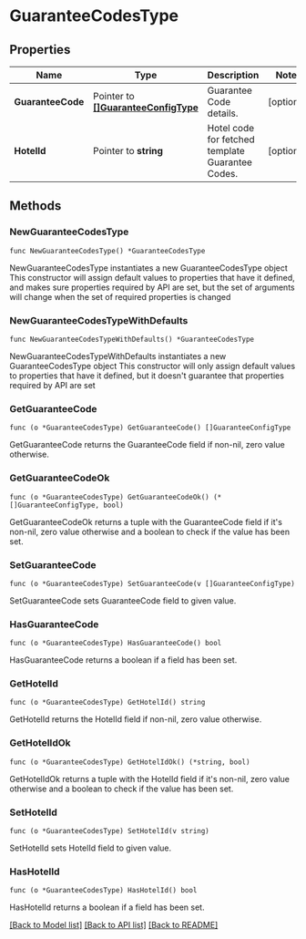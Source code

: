 # GuaranteeCodesType

## Properties

Name | Type | Description | Notes
------------ | ------------- | ------------- | -------------
**GuaranteeCode** | Pointer to [**[]GuaranteeConfigType**](GuaranteeConfigType.md) | Guarantee Code details. | [optional] 
**HotelId** | Pointer to **string** | Hotel code for fetched template Guarantee Codes. | [optional] 

## Methods

### NewGuaranteeCodesType

`func NewGuaranteeCodesType() *GuaranteeCodesType`

NewGuaranteeCodesType instantiates a new GuaranteeCodesType object
This constructor will assign default values to properties that have it defined,
and makes sure properties required by API are set, but the set of arguments
will change when the set of required properties is changed

### NewGuaranteeCodesTypeWithDefaults

`func NewGuaranteeCodesTypeWithDefaults() *GuaranteeCodesType`

NewGuaranteeCodesTypeWithDefaults instantiates a new GuaranteeCodesType object
This constructor will only assign default values to properties that have it defined,
but it doesn't guarantee that properties required by API are set

### GetGuaranteeCode

`func (o *GuaranteeCodesType) GetGuaranteeCode() []GuaranteeConfigType`

GetGuaranteeCode returns the GuaranteeCode field if non-nil, zero value otherwise.

### GetGuaranteeCodeOk

`func (o *GuaranteeCodesType) GetGuaranteeCodeOk() (*[]GuaranteeConfigType, bool)`

GetGuaranteeCodeOk returns a tuple with the GuaranteeCode field if it's non-nil, zero value otherwise
and a boolean to check if the value has been set.

### SetGuaranteeCode

`func (o *GuaranteeCodesType) SetGuaranteeCode(v []GuaranteeConfigType)`

SetGuaranteeCode sets GuaranteeCode field to given value.

### HasGuaranteeCode

`func (o *GuaranteeCodesType) HasGuaranteeCode() bool`

HasGuaranteeCode returns a boolean if a field has been set.

### GetHotelId

`func (o *GuaranteeCodesType) GetHotelId() string`

GetHotelId returns the HotelId field if non-nil, zero value otherwise.

### GetHotelIdOk

`func (o *GuaranteeCodesType) GetHotelIdOk() (*string, bool)`

GetHotelIdOk returns a tuple with the HotelId field if it's non-nil, zero value otherwise
and a boolean to check if the value has been set.

### SetHotelId

`func (o *GuaranteeCodesType) SetHotelId(v string)`

SetHotelId sets HotelId field to given value.

### HasHotelId

`func (o *GuaranteeCodesType) HasHotelId() bool`

HasHotelId returns a boolean if a field has been set.


[[Back to Model list]](../README.md#documentation-for-models) [[Back to API list]](../README.md#documentation-for-api-endpoints) [[Back to README]](../README.md)


